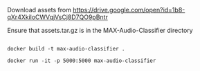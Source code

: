 Download assets from https://drive.google.com/open?id=1b8-qXr4XkiloCWVqjVsCj8D7QO9pBntr     

Ensure that assets.tar.gz is in the MAX-Audio-Classifier directory     

```

docker build -t max-audio-classifier .

docker run -it -p 5000:5000 max-audio-classifier
```